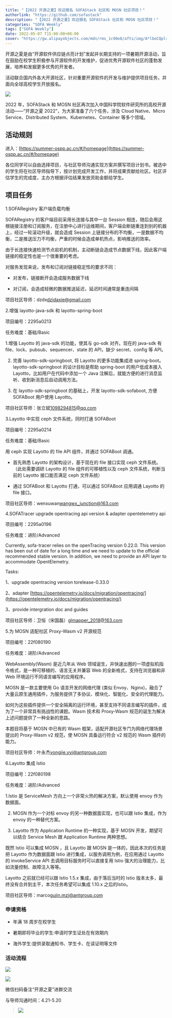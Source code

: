 ```yaml
---
title: "【2022 开源之夏】欢迎报名 SOFAStack 社区和 MOSN 社区项目！"
authorlink: "https://github.com/sofastack"
description: "【2022 开源之夏】欢迎报名 SOFAStack 社区和 MOSN 社区项目！"
categories: "SOFA Weekly"
tags: ["SOFA Weekly"]
date: 2022-05-07 T15:00:00+08:00
cover: "https://gw.alipayobjects.com/mdn/rms_1c90e8/afts/img/A*lboCQplrH-IAAAAAAAAAAAAAARQnAQ"
---
```


开源之夏是由“开源软件供应链点亮计划”发起并长期支持的一项暑期开源活动，旨在鼓励在校学生积极参与开源软件的开发维护，促进优秀开源软件社区的蓬勃发展，培养和发掘更多优秀的开发者。

活动联合国内外各大开源社区，针对重要开源软件的开发与维护提供项目任务，并面向全球高校学生开放报名。

![](https://gw.alipayobjects.com/mdn/rms_1c90e8/afts/img/A*w1DUTLCCnzkAAAAAAAAAAAAAARQnAQ)

2022 年，SOFAStack 和 MOSN 社区再次加入中国科学院软件研究所的高校开源活动——“开源之夏 2022”，为大家准备了六个任务，涉及 Cloud Native、Micro Service、Distributed System、Kubernetes、Container 等多个领域。

## 活动规则

进入：[https://summer-ospp.ac.cn/#/homepage](https://summer-ospp.ac.cn/#/homepage)

各位同学可以自由选择项目，与社区导师沟通实现方案并撰写项目计划书。被选中的学生将在社区导师指导下，按计划完成开发工作，并将成果贡献给社区。社区评估学生的完成度，主办方根据评估结果发放资助金额给学生。

## 项目任务

1.SOFARegistry 客户端负载均衡

SOFARegistry 的客户端目前采用长连接与其中一台 Session 相连，随后会用这根链接注册和订阅服务，在注册中心进行运维期间，客户端会断链重连到别的机器上，经过一轮滚动升级，就会造成 Session 上链接分布的不均衡，一是数据不均衡，二是推送压力不均衡，严重的时候会造成单机热点，影响推送的效率。

由于长连接快速检测节点宕机的机制，主动断链会造成节点数据下线，因此客户端链接的稳定性也是一个很重要的考虑。

对服务发现来说，发布和订阅对链接稳定性的要求不同：

- 对发布，链接断开会造成服务数据下线

- 对订阅，会造成轻微的数据推送延迟，延迟时间通常是重连间隔

项目社区导师：dzdx[dzidaxie@gmail.com](dzidaxie@gmail.com)

2.增强 layotto-java-sdk 和 layotto-spring-boot

项目编号：2295a0213

任务难度：基础/Basic

1.增强 Layotto 的 java-sdk 的功能，使其与 go-sdk 对齐。现在的 java-sdk 有 file、lock、pubsub、sequencer、state 的 API，缺少 secret、config 等 API。

2. 完善 layotto-sdk-springboot, 将 Layotto 的更多功能集成进 spring-boot。layotto-sdk-springboot 的设计目标是帮助 spring-boot 的用户低成本接入 Layotto，比如用户在代码中添加一个 Java 注解后，就能方便的进行消息监听、收到新消息后自动调用方法。

3. 在 layotto-sdk-springboot 的基础上，开发 layotto-sdk-sofaboot, 方便 SOFABoot 用户使用 Layotto。

项目社区导师：张立斌[1098294815@qq.com](1098294815@qq.com)

3.Layotto 中实现 ceph 文件系统，同时打通 SOFABoot

项目编号：2295a0214

任务难度：基础/Basic

用 ceph 实现 Layotto 的 file API 组件，并通过 SOFABoot 调通。

- 首先熟悉 Layotto 的架构设计，基于现在的 file 接口实现 ceph 文件系统。（此处需要调研 Layotto 的 file 组件的可移植性以及 ceph 文件系统，判断当前的 Layotto 接口能否满足 ceph 文件系统）

- 通过 SOFABoot 和 Layotto 打通，可以通过 SOFABoot 应用调通 Layotto 的 file 接口。

项目社区导师：wenxuwan[wangwx_junction@163.com](wangwx_junction@163.com)

4.SOFATracer upgrade opentracing api version & adapter opentelemetry api

项目编号：2295a0196 

任务难度：进阶/Advanced

Currently, sofa-tracer relies on the openTracing version 0.22.0. This version has been out of date for a long time and we need to update to the official recommended stable version. In addition, we need to provide an API layer to accommodate OpentElemetry.

Tasks:

1、upgrade opentracing version torelease-0.33.0

2、adapter [https://opentelemetry.io/docs/migration/opentracing/](https://opentelemetry.io/docs/migration/opentracing/)

3、provide intergration doc and guides

项目社区导师：卫恒（宋国磊）[glmapper_2018@163.com](glmapper_2018@163.com)

5.为 MOSN 适配社区 Proxy-Wasm v2 开源规范

项目编号：22f080190

任务难度：进阶/Advanced

WebAssembly(Wasm) 是近几年从 Web 领域诞生，并快速出圈的一项虚拟机指令格式，是一种可移植的、语言无关并兼容 Web 的全新格式，支持在浏览器和非 Web 环境运行不同语言编写的应用程序。

MOSN 是一款主要使用 Go 语言开发的网络代理 (类似 Envoy、Nginx)，融合了大量云原生通用插件，为服务提供了多协议、模块化、智能化、安全的代理能力。

如何为这些插件提供一个安全隔离的运行环境，甚至支持不同语言编写的插件，成为了一个非常具有挑战性的课题。Wasm 技术和 Proxy-Wasm 规范的诞生为解决上述问题提供了一种全新的思路。

本题目将基于 MOSN 中已有的 Wasm 框架，适配开源社区专门为网络代理场景提出的 Proxy-Wasm v2 规范，使 MOSN 具备运行符合 v2 规范的 Wasm 插件的能力。

项目社区导师：叶永杰[yongjie.yyj@antgroup.com](yongjie.yyj@antgroup.com)

6.Layotto 集成 Istio

项目编号：22f080198

任务难度：进阶/Advanced

1.Istio 是 ServiceMesh 方向上一个非常火热的解决方案，默认使用 envoy 作为数据面。

2. MOSN 作为一个对标 envoy 的另一种数据面实现，也可以跟 Istio 集成，作为 envoy 的一种替代方案。

3. Layotto 作为 Application Runtime 的一种实现，基于 MOSN 开发，期望可以结合 Service Mesh 跟 Application Runtime 两种思想。

既然 Istio 可以集成 MOSN ，且 Layotto 跟 MOSN 是一体的，因此本次的任务是把 Layotto 作为数据面跟 Istio 进行集成，以服务调用为例，在应用通过 Layotto 的 invokeService API 去调用目标服务时可以直接复用 Istio 强大的治理能力，比如流量控制、故障注入等等。

Layotto 之前就已经可以跟 Istio 1.5.x 集成，由于落后当时的 Istio 版本太多，最终没有合并到主干，本次任务希望可以集成 1.10.x 之后的Istio。

项目社区导师：marco[gujin.mzj@antgroup.com](gujin.mzj@antgroup.com)

### 申请资格

- 年满 18 周岁在校学生

- 暑期即将毕业的学生:申请时学生证处在有效期内

- 海外学生:提供录取通知书、学生卡、在读证明等文件

### 活动流程

![](https://gw.alipayobjects.com/mdn/rms_1c90e8/afts/img/A*I-1FT4ifgJIAAAAAAAAAAAAAARQnAQ)

![](https://gw.alipayobjects.com/mdn/rms_1c90e8/afts/img/A*Dc30R4il5BsAAAAAAAAAAAAAARQnAQ)

微信扫码备注“开源之夏”进群交流

与导师沟通时间：4.21-5.20

>![](https://gw.alipayobjects.com/mdn/rms_1c90e8/afts/img/A*8G5NRZ7UEToAAAAAAAAAAAAAARQnAQ)

